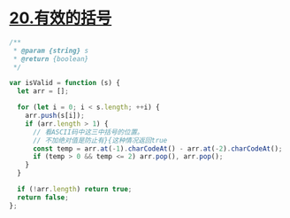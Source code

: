 # <a href="https://leetcode.cn/problems/valid-parentheses/">20.有效的括号</a>

```javascript
/**
 * @param {string} s
 * @return {boolean}
 */

var isValid = function (s) {
  let arr = [];

  for (let i = 0; i < s.length; ++i) {
    arr.push(s[i]);
    if (arr.length > 1) {
      // 看ASCII码中这三中括号的位置。
      // 不加绝对值是防止有}{这种情况返回true
      const temp = arr.at(-1).charCodeAt() - arr.at(-2).charCodeAt();
      if (temp > 0 && temp <= 2) arr.pop(), arr.pop();
    }
  }

  if (!arr.length) return true;
  return false;
};
```
